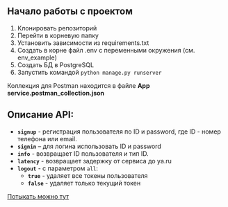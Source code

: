 ## Начало работы с проектом
1. Клонировать репозиторий
2. Перейти в корневую папку
3. Установить зависимости из requirements.txt
4. Создать в корне файл .env с переменными окружения (см. env_example)
5. Создать БД в PostgreSQL
6. Запустить командой ```python manage.py runserver```


Коллекция для Postman находится в файле **App service.postman_collection.json**


## Описание API:
* **```signup```** - регистрация пользователя по ID и password, где ID - номер телефона или email.
* **```signin```** – для логина использовать ID и password
* **```info```** - возвращает ID пользователя и тип ID.
* **```latency```** - возвращает задержку от сервиса до ya.ru
* **```logout```** - с параметром ```all```:
    * **```true```** - удаляет все токены пользователя
    * **```false```** - удаляет только текущий токен
  
[Потыкать можно тут](https://ya-service.onrender.com/api/docs/)